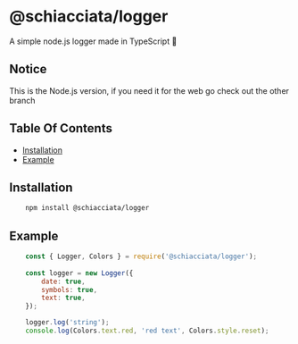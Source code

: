 # @schiacciata/logger
A simple node.js logger made in TypeScript 🎨

## Notice
This is the Node.js version, if you need it for the web go check out the other branch

## Table Of Contents
  - [Installation](#installation)
  - [Example](#example)

## Installation

```sh
    npm install @schiacciata/logger
```

## Example

```javascript
    const { Logger, Colors } = require('@schiacciata/logger');
    
    const logger = new Logger({
        date: true,
        symbols: true,
        text: true,
    });

    logger.log('string');
    console.log(Colors.text.red, 'red text', Colors.style.reset);
```
